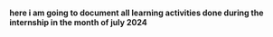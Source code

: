 #### here i am going to document all learning activities done during the internship in the month of july 2024
